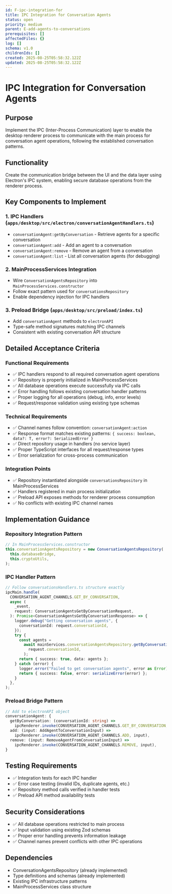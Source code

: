 ```yaml
---
id: F-ipc-integration-for
title: IPC Integration for Conversation Agents
status: open
priority: medium
parent: E-add-agents-to-conversations
prerequisites: []
affectedFiles: {}
log: []
schema: v1.0
childrenIds: []
created: 2025-08-25T05:58:32.122Z
updated: 2025-08-25T05:58:32.122Z
---
```


# IPC Integration for Conversation Agents

## Purpose

Implement the IPC (Inter-Process Communication) layer to enable the desktop renderer process to communicate with the main process for conversation agent operations, following the established conversation patterns.

## Functionality

Create the communication bridge between the UI and the data layer using Electron's IPC system, enabling secure database operations from the renderer process.

## Key Components to Implement

### 1. IPC Handlers (`apps/desktop/src/electron/conversationAgentHandlers.ts`)

- `conversationAgent:getByConversation` - Retrieve agents for a specific conversation
- `conversationAgent:add` - Add an agent to a conversation
- `conversationAgent:remove` - Remove an agent from a conversation
- `conversationAgent:list` - List all conversation agents (for debugging)

### 2. MainProcessServices Integration

- Wire `ConversationAgentsRepository` into `MainProcessServices.constructor`
- Follow exact pattern used for `conversationsRepository`
- Enable dependency injection for IPC handlers

### 3. Preload Bridge (`apps/desktop/src/preload/index.ts`)

- Add `conversationAgent` methods to `electronAPI`
- Type-safe method signatures matching IPC channels
- Consistent with existing conversation API structure

## Detailed Acceptance Criteria

### Functional Requirements

- ✅ IPC handlers respond to all required conversation agent operations
- ✅ Repository is properly initialized in MainProcessServices
- ✅ All database operations execute successfully via IPC calls
- ✅ Error handling follows existing conversation handler patterns
- ✅ Proper logging for all operations (debug, info, error levels)
- ✅ Request/response validation using existing type schemas

### Technical Requirements

- ✅ Channel names follow convention: `conversationAgent:action`
- ✅ Response format matches existing patterns: `{ success: boolean, data?: T, error?: SerializedError }`
- ✅ Direct repository usage in handlers (no service layer)
- ✅ Proper TypeScript interfaces for all request/response types
- ✅ Error serialization for cross-process communication

### Integration Points

- ✅ Repository instantiated alongside `conversationsRepository` in MainProcessServices
- ✅ Handlers registered in main process initialization
- ✅ Preload API exposes methods for renderer process consumption
- ✅ No conflicts with existing IPC channel names

## Implementation Guidance

### Repository Integration Pattern

```typescript
// In MainProcessServices.constructor
this.conversationAgentsRepository = new ConversationAgentsRepository(
  this.databaseBridge,
  this.cryptoUtils,
);
```

### IPC Handler Pattern

```typescript
// Follow conversationsHandlers.ts structure exactly
ipcMain.handle(
  CONVERSATION_AGENT_CHANNELS.GET_BY_CONVERSATION,
  async (
    _event,
    request: ConversationAgentsGetByConversationRequest,
  ): Promise<ConversationAgentsGetByConversationResponse> => {
    logger.debug("Getting conversation agents", {
      conversationId: request.conversationId,
    });
    try {
      const agents =
        await mainServices.conversationAgentsRepository.getByConversation(
          request.conversationId,
        );
      return { success: true, data: agents };
    } catch (error) {
      logger.error("Failed to get conversation agents", error as Error);
      return { success: false, error: serializeError(error) };
    }
  },
);
```

### Preload Bridge Pattern

```typescript
// Add to electronAPI object
conversationAgent: {
  getByConversation: (conversationId: string) =>
    ipcRenderer.invoke(CONVERSATION_AGENT_CHANNELS.GET_BY_CONVERSATION, { conversationId }),
  add: (input: AddAgentToConversationInput) =>
    ipcRenderer.invoke(CONVERSATION_AGENT_CHANNELS.ADD, input),
  remove: (input: RemoveAgentFromConversationInput) =>
    ipcRenderer.invoke(CONVERSATION_AGENT_CHANNELS.REMOVE, input),
}
```

## Testing Requirements

- ✅ Integration tests for each IPC handler
- ✅ Error case testing (invalid IDs, duplicate agents, etc.)
- ✅ Repository method calls verified in handler tests
- ✅ Preload API method availability tests

## Security Considerations

- ✅ All database operations restricted to main process
- ✅ Input validation using existing Zod schemas
- ✅ Proper error handling prevents information leakage
- ✅ Channel names prevent conflicts with other IPC operations

## Dependencies

- ConversationAgentsRepository (already implemented)
- Type definitions and schemas (already implemented)
- Existing IPC infrastructure patterns
- MainProcessServices class structure
